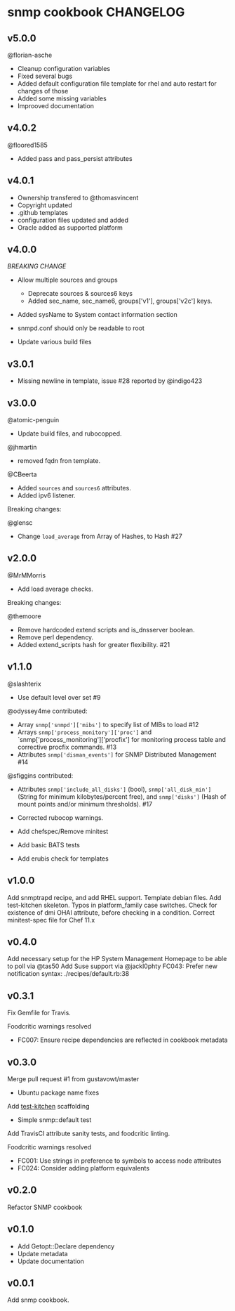 snmp cookbook CHANGELOG
=======================
v5.0.0
------
@florian-asche
* Cleanup configuration variables
* Fixed several bugs
* Added default configuration file template for rhel and auto restart for changes of those
* Added some missing variables
* Improoved documentation

v4.0.2
------
@floored1585
* Added pass and pass_persist attributes

v4.0.1
------
* Ownership transfered to @thomasvincent
* Copyright updated
* .github templates
* configuration files updated and added
* Oracle added as supported platform

v4.0.0
------
  *BREAKING CHANGE*
  * Allow multiple sources and groups
    - Deprecate sources & sources6 keys
    - Added sec_name, sec_name6, groups['v1'], groups['v2c'] keys.

  * Added sysName to System contact information section
  * snmpd.conf should only be readable to root
  * Update various build files

v3.0.1
------
  * Missing newline in template, issue #28 reported by @indigo423

v3.0.0
------
  @atomic-penguin
  * Update build files, and rubocopped.

  @jhmartin
  * removed fqdn fron template.

  @CBeerta
  * Added `sources` and `sources6` attributes.
  * Added ipv6 listener.

Breaking changes:

  @glensc
  * Change `load_average` from Array of Hashes, to Hash #27

v2.0.0
------
  @MrMMorris
  * Add load average checks.

Breaking changes:

  @themoore
  * Remove hardcoded extend scripts and is_dnsserver boolean.
  * Remove perl dependency.
  * Added extend_scripts hash for greater flexibility. #21

v1.1.0
------
  @slashterix
  * Use default level over set #9

  @odyssey4me contributed:
  * Array `snmp['snmpd']['mibs']` to specify list of MIBs to load #12
  * Arrays `snmp['process_monitory']['proc']` and `snmp['process_monitoring']['procfix']
    for monitoring process table and corrective procfix commands. #13
  * Attributes `snmp['disman_events']` for SNMP Distributed Management #14

  @sfiggins contributed:
  * Attributes `snmp['include_all_disks']` (bool),
    `snmp['all_disk_min']` (String for minimum kilobytes/percent free),
    and `snmp['disks']` (Hash of mount points and/or minimum thresholds). #17

  * Corrected rubocop warnings.
  * Add chefspec/Remove minitest
  * Add basic BATS tests
  * Add erubis check for templates

v1.0.0
------
  Add snmptrapd recipe, and add RHEL support.
  Template debian files.
  Add test-kitchen skeleton.
  Typos in platform_family case switches.
  Check for existence of dmi OHAI attribute, before checking in a condition.
  Correct minitest-spec file for Chef 11.x

v0.4.0
------
  Add necessary setup for the HP System Management Homepage to be able to poll via @tas50
  Add Suse support via @jackl0phty
  FC043: Prefer new notification syntax: ./recipes/default.rb:38

v0.3.1
------
Fix Gemfile for Travis.

Foodcritic warnings resolved

* FC007: Ensure recipe dependencies are reflected in cookbook metadata

v0.3.0
------
Merge pull request #1 from gustavowt/master

* Ubuntu package name fixes

Add [test-kitchen](https://github.com/opscode/test-kitchen) scaffolding

* Simple snmp::default test

Add TravisCI attribute sanity tests, and foodcritic linting.

Foodcritic warnings resolved

* FC001: Use strings in preference to symbols to access node attributes
* FC024: Consider adding platform equivalents

v0.2.0
------
Refactor SNMP cookbook

v0.1.0
------
* Add Getopt::Declare dependency
* Update metadata
* Update documentation

v0.0.1
------
Add snmp cookbook.

